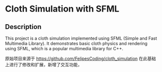 # Cloth Simulation with SFML

## Description

This project is a cloth simulation implemented using SFML (Simple and Fast Multimedia Library). 
It demonstrates basic cloth physics and rendering using SFML, which is a popular multimedia library for C++.

原始项目来源于 https://github.com/FelipesCoding/cloth_simulation
在此基础上进行了修改和扩展，新增了交互功能，
